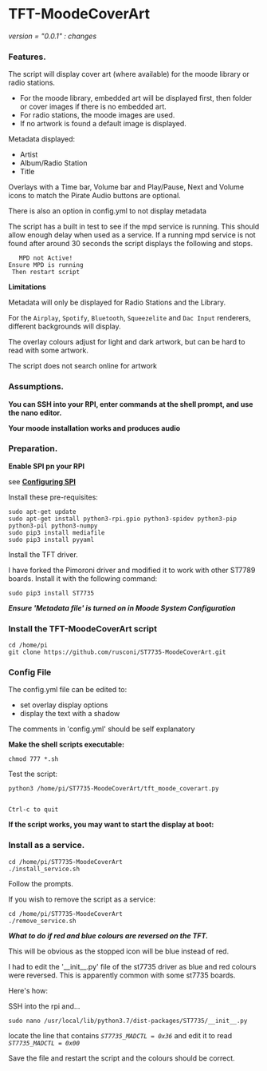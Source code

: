# TFT-MoodeCoverArt 
*version = "0.0.1" : changes*


### Features.

The script will display cover art (where available) for the moode library or radio stations.

* For the moode library, embedded art will be displayed first, then folder or cover images if there is no embedded art.
* For radio stations, the moode images are used.
* If no artwork is found a default image is displayed.

Metadata displayed:
* Artist
* Album/Radio Station
* Title

Overlays with a Time bar, Volume bar and Play/Pause, Next and Volume icons to match the Pirate Audio buttons are optional.

There is also an option in config.yml to not display metadata

The script has a built in test to see if the mpd service is running. This should allow enough delay when 
used as a service. If a running mpd service is not found after around 30 seconds the script displays the following and stops.

```
   MPD not Active!
Ensure MPD is running
 Then restart script
```

**Limitations**

Metadata will only be displayed for Radio Stations and the Library.

For the `Airplay`, `Spotify`, `Bluetooth`, `Squeezelite` and `Dac Input` renderers, different backgrounds will display.

The overlay colours adjust for light and dark artwork, but can be hard to read with some artwork.

The script does not search online for artwork

### Assumptions.

**You can SSH into your RPI, enter commands at the shell prompt, and use the nano editor.**

**Your moode installation works and produces audio**


### Preparation.

**Enable SPI pn your RPI**

see [**Configuring SPI**](https://learn.adafruit.com/adafruits-raspberry-pi-lesson-4-gpio-setup/configuring-spi)

Install these pre-requisites:
```
sudo apt-get update
sudo apt-get install python3-rpi.gpio python3-spidev python3-pip python3-pil python3-numpy
sudo pip3 install mediafile
sudo pip3 install pyyaml
```
Install the TFT driver.

I have forked the Pimoroni driver and modified it to work with other ST7789 boards. Install it with the following command:

```
sudo pip3 install ST7735
```

***Ensure 'Metadata file' is turned on in Moode System Configuration***

### Install the TFT-MoodeCoverArt script

```
cd /home/pi
git clone https://github.com/rusconi/ST7735-MoodeCoverArt.git
```

### Config File

The config.yml file can be edited to:

* set overlay display options
* display the text with a shadow

The comments in 'config.yml' should be self explanatory


**Make the shell scripts executable:**

```
chmod 777 *.sh
```

Test the script:

```
python3 /home/pi/ST7735-MoodeCoverArt/tft_moode_coverart.py


Ctrl-c to quit
```

**If the script works, you may want to start the display at boot:**

### Install as a service.

```
cd /home/pi/ST7735-MoodeCoverArt
./install_service.sh
```

Follow the prompts.

If you wish to remove the script as a service:

```
cd /home/pi/ST7735-MoodeCoverArt
./remove_service.sh
```

***What to do if red and blue colours are reversed on the TFT.***

This will be obvious as the stopped icon will be blue instead of red.

I had to edit the '\_\_init\_\_.py' file of the st7735 driver as blue and red colours were reversed.  This is apparently common with some st7735 boards.

Here's how:

SSH into the rpi and...
````
sudo nano /usr/local/lib/python3.7/dist-packages/ST7735/__init__.py
````
locate the line that contains *`ST7735_MADCTL = 0x36`* and edit it to read *`ST7735_MADCTL = 0x00`*

Save the file and restart the script and the colours should be correct.

